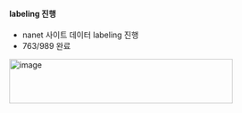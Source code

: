 #### labeling 진행
- nanet 사이트 데이터 labeling 진행
- 763/989 완료


<img width="400" height="80" alt="image" src="https://github.com/user-attachments/assets/b2a239b6-b385-41c6-bea0-b163d41cd9b1" />
